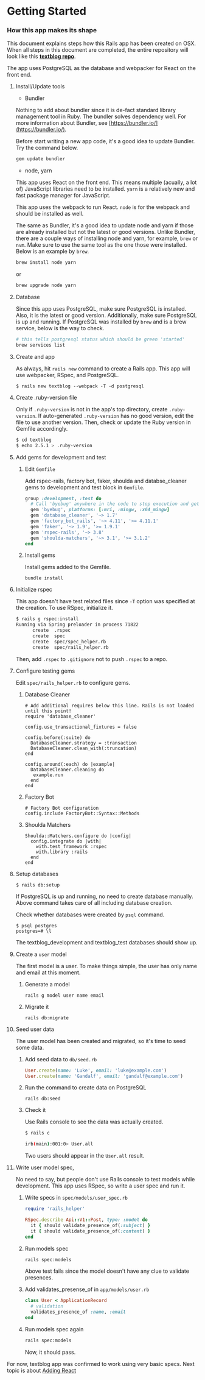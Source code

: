 # Getting Started

### How this app makes its shape

This document explains steps how this Rails app has been created on OSX.
When all steps in this document are completed, the entire repository will look like this
__[textblog repo](https://github.com/yokolet/textblog/tree/a61f504ae7416bbeb2a665b2c0ace9a33d52d5d0)__.


The app uses PostgreSQL as the database and webpacker for React 
on the front end.


1. Install/Update tools

    - Bundler
    
    Nothing to add about bundler since it is de-fact standard library
    management tool in Ruby. The bundler solves dependency well.
    For more information about Bundler, see [https://bundler.io/](https://bundler.io/).
    
    Before start writing a new app code, it's a good idea to update Bundler.
    Try the command below.

    ```bash
    gem update bundler
    ```
    
    - node, yarn
    
    This app uses React on the front end. This means multiple (acually, a lot of)
    JavaScript libraries need to be installed. `yarn` is a relatively new and fast
    package manager for JavaScript.
    
    This app uses the webpack to run React. `node` is for the webpack and
    should be installed as well.
    
    The same as Bundler, it's a good idea to update node and yarn
    if those are already installed but not the latest or good versions.
    Unlike Bundler, there are a couple ways of installing node and yarn,
    for example, `brew` or `nvm`. Make sure to use the same tool as the one those
    were installed. Below is an example by `brew`.

    ```bash
    brew install node yarn
    ```
    
    or
    
    ```bash
    brew upgrade node yarn
    ```

2. Database

    Since this app uses PostgreSQL, make sure PostgreSQL is installed.
    Also, it is the latest or good version. Additionally, make sure PostgreSQL is
    up and running. If PostgreSQL was installed by `brew` and is a brew service,
    below is the way to check.

    ```bash
    # this tells postgresql status which should be green 'started'
    brew services list
    ```

3. Create and app

    As always, hit `rails new` command to create a Rails app.
    This app will use webpacker, RSpec, and PostgreSQL.

    `$ rails new textblog --webpack -T -d postgresql`

4. Create .ruby-version file

    Only if `.ruby-version` is not in the app's top directory,
    create `.ruby-version`. If auto-generated `.ruby-version` has
    no good version, edit the file to use another version.
    Then, check or update the Ruby version in Gemfile accordingly.

    ```bash
    $ cd textblog
    $ echo 2.5.1 > .ruby-version
    ```

5. Add gems for development and test

    1. Edit `Gemfile`

        Add rspec-rails, factory bot, faker, shoulda and databse_cleaner
        gems to development and test block in `Gemfile`.

        ```ruby
        group :development, :test do
          # Call 'byebug' anywhere in the code to stop execution and get a debugger console
          gem 'byebug', platforms: [:mri, :mingw, :x64_mingw]
          gem 'database_cleaner', '~> 1.7'
          gem 'factory_bot_rails', '~> 4.11', '>= 4.11.1'
          gem 'faker', '~> 1.9', '>= 1.9.1'
          gem 'rspec-rails', '~> 3.8'
          gem 'shoulda-matchers', '~> 3.1', '>= 3.1.2'
        end
        ```

    2. Install gems
    
        Install gems added to the Gemfile.

        ```
        bundle install
        ```

6. Initialize rspec

    This app doesn't have test related files since `-T` option was
    specified at the creation. To use RSpec, initialize it.

    ```bash
    $ rails g rspec:install
    Running via Spring preloader in process 71822
          create  .rspec
          create  spec
          create  spec/spec_helper.rb
          create  spec/rails_helper.rb
    ```

    Then, add `.rspec` to `.gitignore` not to push `.rspec` to a repo.

7. Configure testing gems

    Edit `spec/rails_helper.rb` to configure gems.

    1. Database Cleaner
    
        ```
        # Add additional requires below this line. Rails is not loaded until this point!
        require 'database_cleaner'
        
        config.use_transactional_fixtures = false
        
        config.before(:suite) do
          DatabaseCleaner.strategy = :transaction
          DatabaseCleaner.clean_with(:truncation)
        end
        
        config.around(:each) do |example|
          DatabaseCleaner.cleaning do
           example.run
          end
        end
        ```

    2. Factory Bot
    
        ```
        # Factory Bot configuration
        config.include FactoryBot::Syntax::Methods
        ```
     
    3. Shoulda Matchers
    
        ```
        Shoulda::Matchers.configure do |config|
          config.integrate do |with|
            with.test_framework :rspec
            with.library :rails
          end
        end
        ```

8. Setup databases

    `$ rails db:setup`
    
    If PostgreSQL is up and running, no need to create database manually.
    Above command takes care of all including database creation.

    Check whether databases were created by `psql` command.
    
    ```
    $ psql postgres
    postgres=# \l
    ```

    The textblog_development and textblog_test databases should show up.

9. Create a `user` model

    The first model is a user. To make things simple, the user has only name and
    email at this moment.

    1. Generate a model
    
        ```rails g model user name email```
    
    2. Migrate it
    
        ```rails db:migrate```

10. Seed user data

    The user model has been created and migrated, so it's time to seed some data.
    
    1. Add seed data to `db/seed.rb`
    
        ```ruby
        User.create(name: 'Luke', email: 'luke@example.com')
        User.create(name: 'Gandalf', email: 'gandalf@example.com')
        ```
    
    2. Run the command to create data on PostgreSQL
    
        ```rails db:seed```
    
    3. Check it
    
        Use Rails console to see the data was actually created.
    
        ```bash
        $ rails c
        
        irb(main):001:0> User.all
        ```

        Two users should appear in the `User.all` result.

14. Write user model spec, 

    No need to say, but people don't use Rails console to test models while
    development. This app uses RSpec, so write a user spec and run it.
    
    1. Write specs in `spec/models/user_spec.rb`

        ```ruby
        require 'rails_helper'
        
        RSpec.describe Api::V1::Post, type: :model do
          it { should validate_presence_of(:subject) }
          it { should validate_presence_of(:content) }
        end
        ```

    2. Run models spec
    
        ```bash
        rails spec:models
        ```

        Above test fails since the model doesn't have any clue to
        validate presences.
    
    3. Add validates_presense_of in `app/models/user.rb`

        ```ruby
        class User < ApplicationRecord
          # validation
          validates_presence_of :name, :email
        end
        ```

    4. Run models spec again

        ```bash
        rails spec:models
        ```

        Now, it should pass.


For now, textblog app was confirmed to work using very basic specs. Next topic is
about [Adding React](./AddingReact.md)

